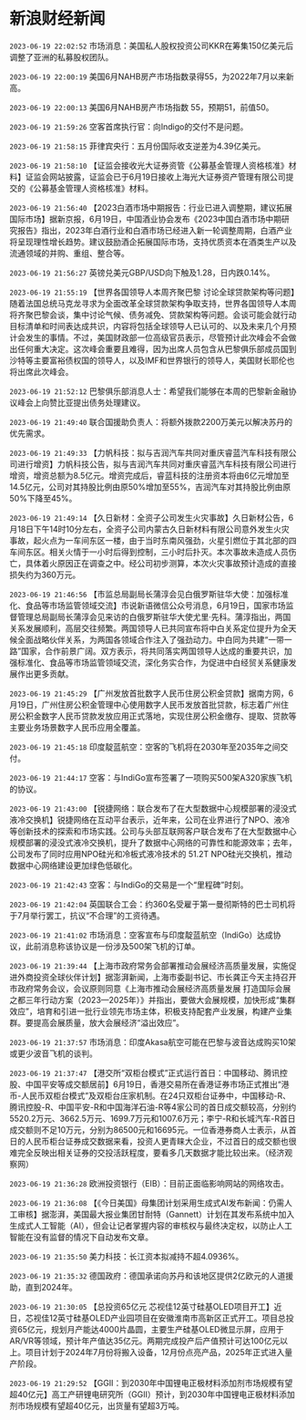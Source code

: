 # 新浪财经新闻
`2023-06-19 22:02:52` 市场消息：美国私人股权投资公司KKR在筹集150亿美元后调整了亚洲的私募股权团队。

`2023-06-19 22:00:19` 美国6月NAHB房产市场指数录得55，为2022年7月以来新高。

`2023-06-19 22:00:13` 美国6月NAHB房产市场指数 55，预期51，前值50。

`2023-06-19 21:59:26` 空客首席执行官：向Indigo的交付不是问题。

`2023-06-19 21:58:15` 菲律宾央行：五月份国际收支逆差为4.39亿美元。

`2023-06-19 21:58:10`   【证监会接收光大证券资管《公募基金管理人资格核准》材料】证监会网站披露，证监会已于6月19日接收上海光大证券资产管理有限公司提交的《公募基金管理人资格核准》材料。

`2023-06-19 21:56:40` 【2023白酒市场中期报告：行业已进入调整期，建议拓展国际市场】据新京报，6月19日，中国酒业协会发布《2023中国白酒市场中期研究报告》指出，2023年白酒行业和白酒市场已经进入新一轮调整周期，白酒产业将呈现理性增长趋势。建议鼓励酒企拓展国际市场，支持优质资本在酒类生产以及流通领域的并购、重组、整合等。

`2023-06-19 21:56:27` 英镑兑美元GBP/USD向下触及1.28，日内跌0.14%。

`2023-06-19 21:55:19` 【世界各国领导人本周齐聚巴黎 讨论全球贷款架构等问题】随着法国总统马克龙寻求为全面改革全球贷款架构争取支持，世界各国领导人本周将齐聚巴黎会谈，集中讨论气候、债务减免、贷款架构等问题。会谈可能会就行动目标清单和时间表达成共识，内容将包括全球领导人已认可的、以及未来几个月预计会发生的事情。不过，美国财政部一位高级官员表示，尽管预计此次峰会不会做出任何重大决定。这次峰会重要且难得，因为出席人员包含从巴黎俱乐部成员国到沙特等主要富裕债权国的领导人，以及IMF和世界银行的领导人，美国财长耶伦也将出席此次峰会。

`2023-06-19 21:52:12` 巴黎俱乐部消息人士：希望我们能够在本周的巴黎新金融协议峰会上向赞比亚提出债务处理建议。

`2023-06-19 21:49:40` 联合国援助负责人：将额外拨款2200万美元以解决苏丹的优先需求。

`2023-06-19 21:49:33` 【力帆科技：拟与吉润汽车共同对重庆睿蓝汽车科技有限公司进行增资】力帆科技公告，拟与吉润汽车共同对重庆睿蓝汽车科技有限公司进行增资，增资总额为8.5亿元。增资完成后，睿蓝科技的注册资本将由6亿元增加至14.5亿元，公司对其持股比例由原50%增加至55%，吉润汽车对其持股比例由原50%下降至45%。

`2023-06-19 21:49:14` 【久日新材：全资子公司发生火灾事故】久日新材公告，6月18日下午14时10分左右，全资子公司内蒙古久日新材料有限公司意外发生火灾事故，起火点为一车间东区一楼，由于当时东南风强劲，火星引燃位于其北部的四车间东区。相关火情于一小时后得到控制，三小时后扑灭。本次事故未造成人员伤亡，具体着火原因正在调查之中。经公司初步测算，本次火灾事故预计造成的直接损失约为360万元。

`2023-06-19 21:46:56` 【市监总局副局长蒲淳会见白俄罗斯驻华大使：加强标准化、食品等市场监管领域交流】市说新语微信公众号消息，6月19日，国家市场监督管理总局副局长蒲淳会见来访的白俄罗斯驻华大使尤里·先科。蒲淳指出，两国关系发展顺利，高层交往频繁。两国领导人已共同宣布将中白关系定位提升为全天候全面战略伙伴关系，为两国各领域合作注入了强劲动力。中白同为共建“一带一路”国家，合作前景广阔。双方表示，将共同落实两国领导人达成的重要共识，加强标准化、食品等市场监管领域交流，深化务实合作，为促进中白经贸关系健康发展作出更多贡献。

`2023-06-19 21:45:29` 【广州发放首批数字人民币住房公积金贷款】据南方网，6月19日，广州住房公积金管理中心使用数字人民币发放首批贷款，标志着广州住房公积金数字人民币贷款发放应用正式落地，实现住房公积金缴存、提取、贷款等主要业务场景数字人民币应用全覆盖。

`2023-06-19 21:45:18` 印度靛蓝航空：空客的飞机将在2030年至2035年之间交付。

`2023-06-19 21:44:17` 空客：与IndiGo宣布签署了一项购买500架A320家族飞机的协议。

`2023-06-19 21:43:00`   【锐捷网络：联合发布了在大型数据中心规模部署的浸没式液冷交换机】锐捷网络在互动平台表示，近年来，公司在业界进行了NPO、液冷等创新技术的探索和市场实践。公司与头部互联网客户联合发布了在大型数据中心规模部署的浸没式液冷交换机，提升了数据中心网络的可靠性和能源效率；去年，公司发布了同时应用NPO硅光和冷板式液冷技术的 51.2T NPO硅光交换机，推动数据中心网络建设更加绿色低碳化。

`2023-06-19 21:42:43` 空客：与IndiGo的交易是一个“里程碑”时刻。

`2023-06-19 21:42:04` 英国联合工会：约360名受雇于第一曼彻斯特的巴士司机将于7月举行罢工，抗议“不合理”的工资待遇。

`2023-06-19 21:41:02` 市场消息：空客宣布与印度靛蓝航空（IndiGo）达成协议，此前消息称该协议是一份涉及500架飞机的订单。

`2023-06-19 21:39:44` 【上海市政府常务会部署推动会展经济高质量发展，实施促进外商投资全球伙伴计划】据澎湃新闻，上海市委副书记、市长龚正今天主持召开市政府常务会议，会议原则同意《上海市推动会展经济高质量发展 打造国际会展之都三年行动方案（2023—2025年）》并指出，要做大会展规模，加快形成“集群效应”，培育和引进一批行业领先市场主体，积极支持配套产业发展，构建产业集群。要提高会展质量，放大会展经济“溢出效应”。

`2023-06-19 21:37:57` 市场消息：印度Akasa航空可能在巴黎与波音达成购买10架或更少波音飞机的谈判。

`2023-06-19 21:37:47` 【港交所“双柜台模式”正式运行首日：中国移动、腾讯控股、中国平安等成交额居前】6月19日，香港交易所在香港证券市场正式推出“港币-人民币双柜台模式”及双柜台庄家机制。在24只双柜台证券中，中国移动-R、腾讯控股-R、中国平安-R和中国海洋石油-R等4家公司的首日成交额较高，分别约5520.2万元、3662.5万元、1699.7万元和1007.6万元；李宁-R和长城汽车-R首日成交额则不足10万元，分别为86500元和16695元。一位香港券商人士表示，从首日的人民币柜台证券成交数据来看，投资人更青睐大企业，不过首日的成交额也很难完全反映出相关证券的交投活跃程度，要看多几天数据才能比较出来。（经济观察网）

`2023-06-19 21:36:28` 欧洲投资银行（EIB）：目前正面临影响网站的网络攻击。

`2023-06-19 21:36:08` 【《今日美国》母集团计划采用生成式AI发布新闻：仍需人工审核】据澎湃，美国最大报业集团甘耐特（Gannett）计划在其发布系统中加入生成式人工智能（AI），但会让记者掌握内容的审核权与最终决定权，以防止人工智能在没有监督的情况下自动发布文章。

`2023-06-19 21:35:50` 美力科技：长江资本拟减持不超4.0936%。

`2023-06-19 21:35:32` 德国政府：德国承诺向苏丹和该地区提供2亿欧元的人道援助，直到2024年。

`2023-06-19 21:30:05` 【总投资65亿元 芯视佳12英寸硅基OLED项目开工】近日，芯视佳12英寸硅基OLED产业园项目在安徽淮南市高新区正式开工。项目总投资65亿元，规划月产能达4000片晶圆，主要生产硅基OLED微显示屏，应用于AR/VR等领域，预计年产值达35亿元。两期完成投产后产值预计可达100亿元以上。项目计划于2024年7月份将搬入设备，12月份点亮产品，2025年正式进入量产阶段。

`2023-06-19 21:29:52` 【GGII：到2030年中国锂电正极材料添加剂市场规模有望超40亿元】高工产研锂电研究所（GGII）预计，到2030年中国锂电正极材料添加剂市场规模有望超40亿元，出货量有望超3万吨。

